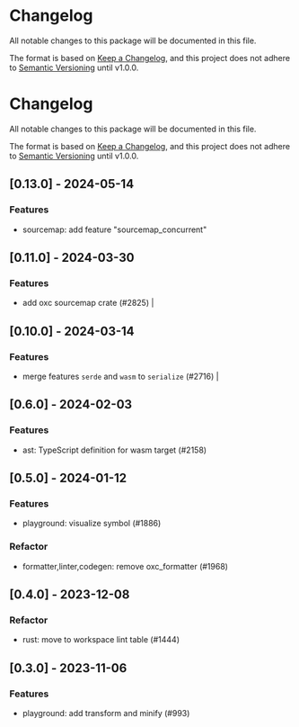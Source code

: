 # Changelog

All notable changes to this package will be documented in this file.

The format is based on [Keep a Changelog](https://keepachangelog.com/en/1.0.0/), and this project does not adhere to [Semantic Versioning](https://semver.org/spec/v2.0.0.html) until v1.0.0.

# Changelog

All notable changes to this package will be documented in this file.

The format is based on [Keep a Changelog](https://keepachangelog.com/en/1.0.0/),
and this project does not adhere to [Semantic Versioning](https://semver.org/spec/v2.0.0.html) until v1.0.0.

## [0.13.0] - 2024-05-14

### Features

* sourcemap: add feature "sourcemap_concurrent"

## [0.11.0] - 2024-03-30

### Features
- add oxc sourcemap crate (#2825) |

## [0.10.0] - 2024-03-14

### Features
- merge features `serde` and `wasm` to `serialize` (#2716) |

## [0.6.0] - 2024-02-03

### Features

* ast: TypeScript definition for wasm target (#2158)

## [0.5.0] - 2024-01-12

### Features

* playground: visualize symbol (#1886)

### Refactor

* formatter,linter,codegen: remove oxc_formatter (#1968)

## [0.4.0] - 2023-12-08

### Refactor

* rust: move to workspace lint table (#1444)

## [0.3.0] - 2023-11-06

### Features

* playground: add transform and minify (#993)

